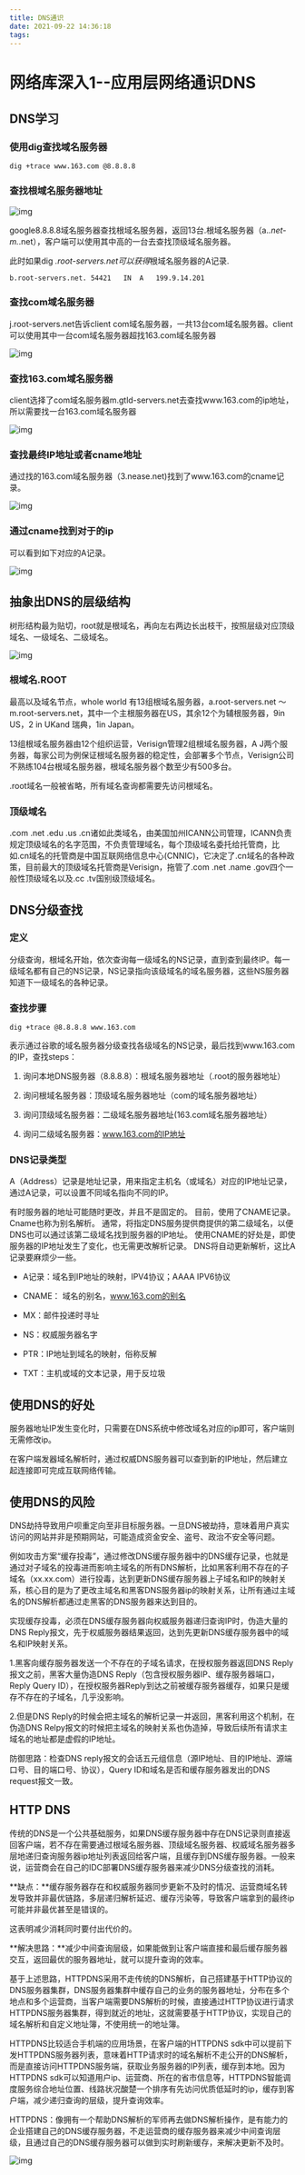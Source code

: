 ```yaml
---
title: DNS通识
date: 2021-09-22 14:36:18
tags:
---
```


# 网络库深入1--应用层网络通识DNS

## DNS学习

<!-- more -->

### 使用dig查找域名服务器

```
dig +trace www.163.com @8.8.8.8
```

### 查找根域名服务器地址

![img](1628248431001-29d2849b-b5d7-4f2b-90fb-bb3311c2e932.png)

google8.8.8.8域名服务器查找根域名服务器，返回13台.根域名服务器（a.*.net-m.*.net），客户端可以使用其中高的一台去查找顶级域名服务器。

此时如果dig *.root-servers.net可以获得*根域名服务器的A记录.

```
b.root-servers.net.	54421	IN	A	199.9.14.201
```

### 查找com域名服务器

j.root-servers.net告诉client com域名服务器，一共13台com域名服务器。client可以使用其中一台com域名服务器超找163.com域名服务器

![img](1628249090099-94f9b370-85fc-4e86-8370-d7af0dd52801.png)

### 查找163.com域名服务器

client选择了com域名服务器m.gtld-servers.net去查找www.163.com的ip地址，所以需要找一台163.com域名服务器

![img](1628249399477-07b29959-6b24-4fcb-bc07-b208cd3631d7.png)

### 查找最终IP地址或者cname地址

通过找的163.com域名服务器（3.nease.net)找到了www.163.com的cname记录。

![img](1628249983365-da1d0986-2004-4e57-ade4-4c16efebf1f1.png)

### 通过cname找到对于的ip

可以看到如下对应的A记录。

![img](1628250100043-bc8e6d05-21e0-4463-8ad0-09bacc800cb4.png)

## 抽象出DNS的层级结构

树形结构最为贴切，root就是根域名，再向左右两边长出枝干，按照层级对应顶级域名、一级域名、二级域名。

![img](1628564546601-36683c54-f272-45dd-a1a8-75f8a1edc0bc.png)



### 根域名.ROOT

最高以及域名节点，whole world 有13组根域名服务器，a.root-servers.net ～ m.root-servers.net，其中一个主根服务器在US，其余12个为辅根服务器，9in US，2 in UKand 瑞典，1in Japan。

13组根域名服务器由12个组织运营，Verisign管理2组根域名服务器，A J两个服务器，每家公司为例保证根域名服务器的稳定性，会部署多个节点，Verisign公司不熟练104台根域名服务器，根域名服务器个数至少有500多台。

.root域名一般被省略，所有域名查询都需要先访问根域名。

### 顶级域名

.com .net .edu .us .cn诸如此类域名，由美国加州ICANN公司管理，ICANN负责规定顶级域名的名字范围，不负责管理域名，每个顶级域名委托给托管商，比如.cn域名的托管商是中国互联网络信息中心(CNNIC)，它决定了.cn域名的各种政策，目前最大的顶级域名托管商是Verisign，拖管了.com .net .name .gov四个一般性顶级域名以及.cc .tv国别级顶级域名。

## DNS分级查找

### 定义

分级查询，根域名开始，依次查询每一级域名的NS记录，直到查到最终IP。每一级域名都有自己的NS记录，NS记录指向该级域名的域名服务器，这些NS服务器知道下一级域名的各种记录。

### 查找步骤

```
dig +trace @8.8.8.8 www.163.com
```

表示通过谷歌的域名服务器分级查找各级域名的NS记录，最后找到www.163.com的IP，查找steps：

1. 询问本地DNS服务器（8.8.8.8）：根域名服务器地址（.root的服务器地址）
2. 询问根域名服务器：顶级域名服务器地址（com的域名服务器地址）

1. 询问顶级域名服务器：二级域名服务器地址(163.com域名服务器地址）
2. 询问二级域名服务器：www.163.com的IP地址

### DNS记录类型

A（Address）记录是地址记录，用来指定主机名（或域名）对应的IP地址记录，通过A记录，可以设置不同域名指向不同的IP。

有时服务器的地址可能随时更改，并且不是固定的。 目前，使用了CNAME记录。 Cname也称为别名解析。 通常，将指定DNS服务提供商提供的第二级域名，以便DNS也可以通过该第二级域名找到服务器的IP地址。 使用CNAME的好处是，即使服务器的IP地址发生了变化，也无需更改解析记录。 DNS将自动更新解析，这比A记录要麻烦少一些。

- A记录：域名到IP地址的映射，IPV4协议；AAAA IPV6协议
- CNAME： 域名的别名，www.163.com的别名

- MX：邮件投递时寻址
- NS：权威服务器名字

- PTR：IP地址到域名的映射，俗称反解
- TXT：主机或域的文本记录，用于反垃圾

## 使用DNS的好处

服务器地址IP发生变化时，只需要在DNS系统中修改域名对应的ip即可，客户端则无需修改ip。

在客户端发器域名解析时，通过权威DNS服务器可以查到新的IP地址，然后建立起连接即可完成互联网络传输。

## 使用DNS的风险

DNS劫持导致用户呗重定向至非目标服务器。一旦DNS被劫持，意味着用户真实访问的网站并非是预期网站，可能造成资金安全、盗号、政治不安全等问题。

例如攻击方案“缓存投毒”，通过修改DNS缓存服务器中的DNS缓存记录，也就是通过对子域名的投毒进而影响主域名的所有DNS解析，比如黑客利用不存在的子域名（xx.xx.com）进行投毒，达到更新DNS缓存服务器上子域名和IP的映射关系，核心目的是为了更改主域名和黑客DNS服务器ip的映射关系，让所有通过主域名的DNS解析都通过走黑客的DNS服务器来达到目的。

实现缓存投毒，必须在DNS缓存服务器向权威服务器递归查询IP时，伪造大量的DNS Reply报文，先于权威服务器结果返回，达到先更新DNS缓存服务器中的域名和IP映射关系。

1.黑客向缓存服务器发送一个不存在的子域名请求，在授权服务器返回DNS Reply报文之前，黑客大量伪造DNS Reply（包含授权服务器IP、缓存服务器端口，Reply Query ID），在授权服务器Reply到达之前被缓存服务器缓存，如果只是缓存不存在的子域名，几乎没影响。

2.但是DNS Reply的时候会把主域名的解析记录一并返回，黑客利用这个机制，在伪造DNS Relpy报文的时候把主域名的映射关系也伪造掉，导致后续所有请求主域名的地址都是虚假的IP地址。



防御思路：检查DNS reply报文的会话五元组信息（源IP地址、目的IP地址、源端口号、目的端口号、协议），Query ID和域名是否和缓存服务器发出的DNS request报文一致。

## HTTP DNS

传统的DNS是一个公共基础服务，如果DNS缓存服务器中存在DNS记录则直接返回客户端，若不存在需要通过根域名服务器、顶级域名服务器、权威域名服务器多层地递归查询服务器ip地址列表返回给客户端，且缓存到DNS缓存服务器。一般来说，运营商会在自己的IDC部署DNS缓存服务器来减少DNS分级查找的消耗。 

**缺点：**缓存服务器存在和权威服务器同步更新不及时的情况、运营商域名转发导致并非最优链路，多层递归解析延迟、缓存污染等，导致客户端拿到的最终ip可能并非最优甚至是错误的。

这表明减少消耗同时要付出代价的。

**解决思路：**减少中间查询层级，如果能做到让客户端直接和最后缓存服务器交互，返回最优的服务器地址，就可以提升查询的效率。

基于上述思路，HTTPDNS采用不走传统的DNS解析，自己搭建基于HTTP协议的DNS服务器集群，DNS服务器集群中缓存自己的业务的服务器地址，分布在多个地点和多个运营商，当客户端需要DNS解析的时候，直接通过HTTP协议进行请求HTTPDNS服务器集群，得到就近的地址，这就需要基于HTTP协议，实现自己的域名解析和自定义地址簿，不使用统一的地址簿。



HTTPDNS比较适合手机端的应用场景，在客户端的HTTPDNS sdk中可以提前下发HTTPDNS服务器列表，意味着HTTP请求时的域名解析不走公开的DNS解析，而是直接访问HTTPDNS服务端，获取业务服务器的IP列表，缓存到本地。因为HTTPDNS sdk可以知道用户ip、运营商、所在的省市信息等，HTTPDNS智能调度服务综合地址位置、线路状况酸楚一个排序有先访问优质低延时的ip，缓存到客户端，减少递归查询的层级，提升查询效率。



HTTPDNS：像拥有一个帮助DNS解析的军师再去做DNS解析操作，是有能力的企业搭建自己的DNS缓存服务器，不走运营商的缓存服务器来减少中间查询层级，且通过自己的DNS缓存服务器可以做到实时刷新缓存，来解决更新不及时。

![img](1628577021152-1a8d6459-0bd2-41d9-9a40-78151a080262.png)
